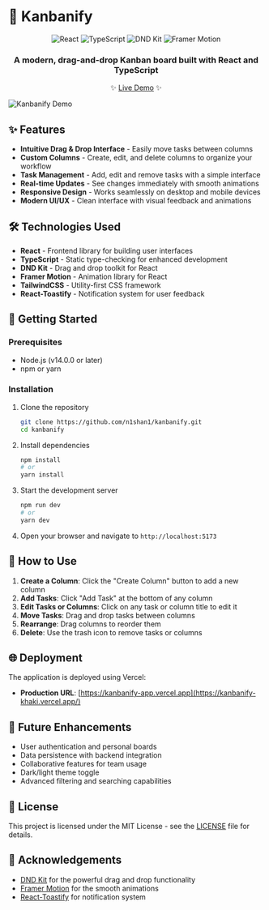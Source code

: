 # 🚀 Kanbanify

<div align="center">
  <img src="https://img.shields.io/badge/React-61DAFB?style=for-the-badge&logo=react&logoColor=black" alt="React" />
  <img src="https://img.shields.io/badge/TypeScript-3178C6?style=for-the-badge&logo=typescript&logoColor=white" alt="TypeScript" />
  <img src="https://img.shields.io/badge/DND_Kit-FF6B6B?style=for-the-badge" alt="DND Kit" />
  <img src="https://img.shields.io/badge/Framer_Motion-0055FF?style=for-the-badge&logo=framer&logoColor=white" alt="Framer Motion" />
</div>

<div align="center">
  <h3>A modern, drag-and-drop Kanban board built with React and TypeScript</h3>
  
  <p>✨ <a href="https://kanbanify-khaki.vercel.app/" target="_blank">Live Demo</a> ✨</p>
</div>

![Kanbanify Demo](https://your-screenshot-url-here.png)

## ✨ Features

- **Intuitive Drag & Drop Interface** - Easily move tasks between columns
- **Custom Columns** - Create, edit, and delete columns to organize your workflow
- **Task Management** - Add, edit and remove tasks with a simple interface
- **Real-time Updates** - See changes immediately with smooth animations
- **Responsive Design** - Works seamlessly on desktop and mobile devices
- **Modern UI/UX** - Clean interface with visual feedback and animations

## 🛠️ Technologies Used

- **React** - Frontend library for building user interfaces
- **TypeScript** - Static type-checking for enhanced development
- **DND Kit** - Drag and drop toolkit for React
- **Framer Motion** - Animation library for React
- **TailwindCSS** - Utility-first CSS framework
- **React-Toastify** - Notification system for user feedback

## 🚀 Getting Started

### Prerequisites

- Node.js (v14.0.0 or later)
- npm or yarn

### Installation

1. Clone the repository

   ```bash
   git clone https://github.com/n1shan1/kanbanify.git
   cd kanbanify
   ```

2. Install dependencies

   ```bash
   npm install
   # or
   yarn install
   ```

3. Start the development server

   ```bash
   npm run dev
   # or
   yarn dev
   ```

4. Open your browser and navigate to `http://localhost:5173`

## 🧩 How to Use

1. **Create a Column**: Click the "Create Column" button to add a new column
2. **Add Tasks**: Click "Add Task" at the bottom of any column
3. **Edit Tasks or Columns**: Click on any task or column title to edit it
4. **Move Tasks**: Drag and drop tasks between columns
5. **Rearrange**: Drag columns to reorder them
6. **Delete**: Use the trash icon to remove tasks or columns

## 🌐 Deployment

The application is deployed using Vercel:

- **Production URL**: [https://kanbanify-app.vercel.app](https://kanbanify-khaki.vercel.app/)

## 🧪 Future Enhancements

- User authentication and personal boards
- Data persistence with backend integration
- Collaborative features for team usage
- Dark/light theme toggle
- Advanced filtering and searching capabilities

## 📝 License

This project is licensed under the MIT License - see the [LICENSE](LICENSE) file for details.

## 🙏 Acknowledgements

- [DND Kit](https://dndkit.com/) for the powerful drag and drop functionality
- [Framer Motion](https://www.framer.com/motion/) for the smooth animations
- [React-Toastify](https://fkhadra.github.io/react-toastify/) for notification system
